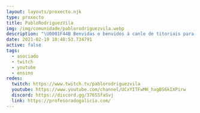 ```yaml
---
layout: layouts/proxecto.njk
type: proxecto
title: PabloRodriguezVila
img: /img/comunidade/pablorodriguezvila.webp
description: "\U0001F44B Benvidas e benvidos á canle de titoriais para o profesorado galego.\n\n#youtubeiras #youtubeiros"
date: 2021-02-19 10:48:53.734791
active: false
tags:
  - asociado
  - twitch
  - youtube
  - ensino
redes:
  twitch: https://www.twitch.tv/pablorodriguezvila
  youtube: https://www.youtube.com/channel/UCxYITFwMH_hxgBS6kIXPirw
  discord: https://discord.gg/376SSfaSvj
  link: https://profesoradogalicia.com/
---
```

